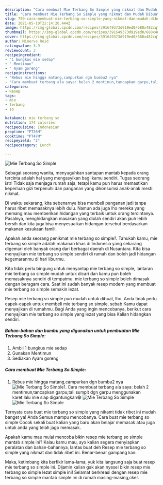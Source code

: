 ```yaml
---
description: "Cara membuat Mie Terbang So Simple yang nikmat dan Mudah Dibuat"
title: "Cara membuat Mie Terbang So Simple yang nikmat dan Mudah Dibuat"
slug: 750-cara-membuat-mie-terbang-so-simple-yang-nikmat-dan-mudah-dibuat
date: 2021-05-10T22:14:20.444Z
image: https://img-global.cpcdn.com/recipes/391649373d919ed0/680x482cq70/mie-terbang-so-simple-foto-resep-utama.jpg
thumbnail: https://img-global.cpcdn.com/recipes/391649373d919ed0/680x482cq70/mie-terbang-so-simple-foto-resep-utama.jpg
cover: https://img-global.cpcdn.com/recipes/391649373d919ed0/680x482cq70/mie-terbang-so-simple-foto-resep-utama.jpg
author: Minerva Reid
ratingvalue: 3.9
reviewcount: 3
recipeingredient:
- "1 bungkus mie sedap"
- " Mentimun"
- " Ayam goreng"
recipeinstructions:
- "Rebus mie hingga matang,campurkan dgn bumbu2 nya"
- "Cara membuat terbang ala saya: belah 2 mentimun,tancapkan garpu,tali sumpit dgn garpu menggunakan karet.lalu mie siap digantungkan😁"
categories:
- Resep
tags:
- mie
- terbang
- so

katakunci: mie terbang so 
nutrition: 174 calories
recipecuisine: Indonesian
preptime: "PT26M"
cooktime: "PT47M"
recipeyield: "2"
recipecategory: Lunch

---
```



![Mie Terbang So Simple](https://img-global.cpcdn.com/recipes/391649373d919ed0/680x482cq70/mie-terbang-so-simple-foto-resep-utama.jpg)

Sebagai seorang wanita, menyuguhkan santapan mantab kepada orang tercinta adalah hal yang mengasyikan bagi kamu sendiri. Tugas seorang istri Tidak saja menjaga rumah saja, tetapi kamu pun harus memastikan keperluan gizi terpenuhi dan panganan yang dikonsumsi anak-anak mesti nikmat.

Di waktu  sekarang, kita sebenarnya bisa membeli panganan jadi tanpa harus ribet memasaknya lebih dulu. Namun ada juga lho mereka yang memang mau memberikan hidangan yang terbaik untuk orang tercintanya. Pasalnya, menghidangkan masakan yang diolah sendiri akan jauh lebih bersih dan kita juga bisa menyesuaikan hidangan tersebut berdasarkan makanan kesukaan famili. 



Apakah anda seorang penikmat mie terbang so simple?. Tahukah kamu, mie terbang so simple adalah makanan khas di Indonesia yang sekarang digemari oleh banyak orang dari berbagai daerah di Nusantara. Kita bisa menyajikan mie terbang so simple sendiri di rumah dan boleh jadi hidangan kegemaranmu di hari liburmu.

Kita tidak perlu bingung untuk menyantap mie terbang so simple, lantaran mie terbang so simple mudah untuk dicari dan kamu pun boleh memasaknya sendiri di tempatmu. mie terbang so simple boleh dimasak dengan beragam cara. Saat ini sudah banyak resep modern yang membuat mie terbang so simple semakin lezat.

Resep mie terbang so simple pun mudah untuk dibuat, lho. Anda tidak perlu capek-capek untuk membeli mie terbang so simple, sebab Kamu dapat menyajikan di rumahmu. Bagi Anda yang ingin mencobanya, berikut cara menyajikan mie terbang so simple yang lezat yang bisa Kalian hidangkan sendiri.

<!--inarticleads1-->

##### Bahan-bahan dan bumbu yang digunakan untuk pembuatan Mie Terbang So Simple:

1. Ambil 1 bungkus mie sedap
1. Gunakan  Mentimun
1. Sediakan  Ayam goreng




<!--inarticleads2-->

##### Cara membuat Mie Terbang So Simple:

1. Rebus mie hingga matang,campurkan dgn bumbu2 nya
<img src="https://img-global.cpcdn.com/steps/3a3c5110491c4410/160x128cq70/mie-terbang-so-simple-langkah-memasak-1-foto.jpg" alt="Mie Terbang So Simple">1. Cara membuat terbang ala saya: belah 2 mentimun,tancapkan garpu,tali sumpit dgn garpu menggunakan karet.lalu mie siap digantungkan😁
<img src="https://img-global.cpcdn.com/steps/641a567bf3c44e71/160x128cq70/mie-terbang-so-simple-langkah-memasak-2-foto.jpg" alt="Mie Terbang So Simple"><img src="https://img-global.cpcdn.com/steps/b19e43f4b84c3684/160x128cq70/mie-terbang-so-simple-langkah-memasak-2-foto.jpg" alt="Mie Terbang So Simple">



Ternyata cara buat mie terbang so simple yang nikamt tidak ribet ini mudah banget ya! Anda Semua mampu mencobanya. Cara buat mie terbang so simple Cocok sekali buat kalian yang baru akan belajar memasak atau juga untuk anda yang telah jago memasak.

Apakah kamu mau mulai mencoba bikin resep mie terbang so simple mantab simple ini? Kalau kamu mau, ayo kalian segera menyiapkan peralatan dan bahan-bahannya, lantas buat deh Resep mie terbang so simple yang nikmat dan tidak ribet ini. Benar-benar gampang kan. 

Maka, ketimbang kita berfikir lama-lama, yuk kita langsung saja buat resep mie terbang so simple ini. Dijamin kalian gak akan nyesel bikin resep mie terbang so simple lezat simple ini! Selamat berkreasi dengan resep mie terbang so simple mantab simple ini di rumah masing-masing,oke!.

